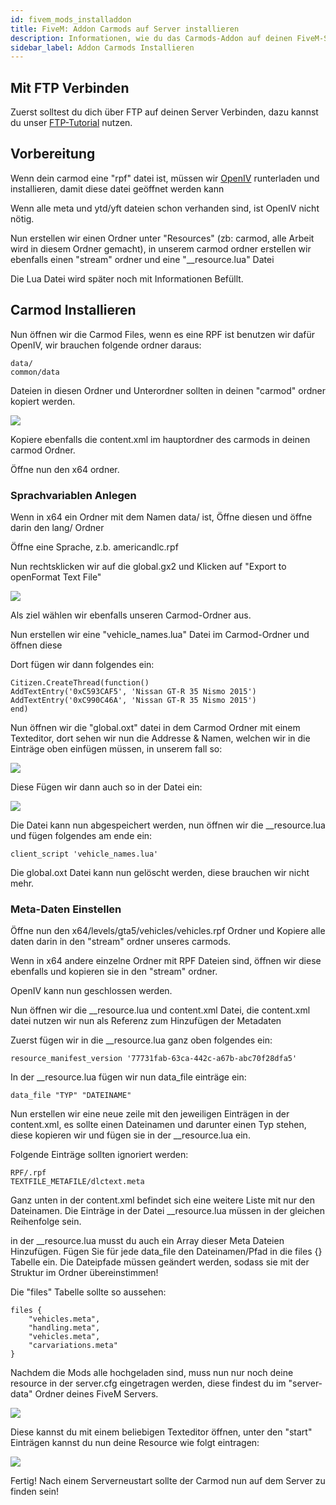 ```yaml
---
id: fivem_mods_installaddon
title: FiveM: Addon Carmods auf Server installieren
description: Informationen, wie du das Carmods-Addon auf deinen FiveM-Server von ZAP-Hosting installieren kannst - ZAP-Hosting.com Dokumentationen
sidebar_label: Addon Carmods Installieren
---
```


## Mit FTP Verbinden
Zuerst solltest du dich über FTP auf deinen Server Verbinden, dazu kannst du unser [FTP-Tutorial](gameserver_ftpaccess.md) nutzen.

## Vorbereitung

Wenn dein carmod eine "rpf" datei ist, müssen wir [OpenIV](https://openiv.com/) runterladen und installieren, damit diese datei geöffnet werden kann

Wenn alle meta und ytd/yft dateien schon verhanden sind, ist OpenIV nicht nötig.

Nun erstellen wir einen Ordner unter "Resources" (zb: carmod, alle Arbeit wird in diesem Ordner gemacht), in unserem carmod ordner erstellen wir ebenfalls einen "stream" ordner und eine "__resource.lua" Datei

Die Lua Datei wird später noch mit Informationen Befüllt.


## Carmod Installieren
Nun öffnen wir die Carmod Files, wenn es eine RPF ist benutzen wir dafür OpenIV, wir brauchen folgende ordner daraus:

```
data/
common/data
```

Dateien in diesen Ordner und Unterordner sollten in deinen "carmod" ordner kopiert werden.

![](https://screensaver01.zap-hosting.com/index.php/s/QB9DHkm9BHmixHs/preview)

Kopiere ebenfalls die content.xml im hauptordner des carmods in deinen carmod Ordner.

Öffne nun den x64 ordner.


### Sprachvariablen Anlegen

Wenn in x64 ein Ordner mit dem Namen data/ ist, Öffne diesen und öffne darin den lang/ Ordner

Öffne eine Sprache, z.b. americandlc.rpf

Nun rechtsklicken wir auf die global.gx2 und Klicken auf "Export to openFormat Text File"

![](https://screensaver01.zap-hosting.com/index.php/s/zn8D9rciFoPSyj7/preview)

Als ziel wählen wir ebenfalls unseren Carmod-Ordner aus.

Nun erstellen wir eine "vehicle_names.lua" Datei im Carmod-Ordner und öffnen diese

Dort fügen wir dann folgendes ein:

```
Citizen.CreateThread(function()
AddTextEntry('0xC593CAF5', 'Nissan GT-R 35 Nismo 2015')
AddTextEntry('0xC990C46A', 'Nissan GT-R 35 Nismo 2015')
end)
```

Nun öffnen wir die "global.oxt" datei in dem Carmod Ordner mit einem Texteditor, dort sehen wir nun die Addresse & Namen, welchen wir in die Einträge oben einfügen müssen, in unserem fall so:

![](https://screensaver01.zap-hosting.com/index.php/s/qycjwbmiZpd6i5P/preview)

Diese Fügen wir dann auch so in der Datei ein:

![](https://screensaver01.zap-hosting.com/index.php/s/mCGxMbx4yr77aMH/preview)


Die Datei kann nun abgespeichert werden, nun öffnen wir die __resource.lua und fügen folgendes am ende ein:

```
client_script 'vehicle_names.lua'
```

Die global.oxt Datei kann nun gelöscht werden, diese brauchen wir nicht mehr.

### Meta-Daten Einstellen


Öffne nun den x64/levels/gta5/vehicles/vehicles.rpf Ordner und Kopiere alle daten darin in den "stream" ordner unseres carmods.

Wenn in x64 andere einzelne Ordner mit RPF Dateien sind, öffnen wir diese ebenfalls und kopieren sie in den "stream" ordner.

OpenIV kann nun geschlossen werden.

Nun öffnen wir die __resource.lua und content.xml Datei, die content.xml datei nutzen wir nun als Referenz zum Hinzufügen der Metadaten

Zuerst fügen wir in die __resource.lua ganz oben folgendes ein:

```
resource_manifest_version '77731fab-63ca-442c-a67b-abc70f28dfa5'
```

In der __resource.lua fügen wir nun data_file einträge ein:

```
data_file "TYP" "DATEINAME"
```


Nun erstellen wir eine neue zeile mit den jeweiligen Einträgen in der content.xml, es sollte einen Dateinamen und darunter einen Typ stehen, diese kopieren wir und fügen sie in der __resource.lua ein. 

Folgende Einträge sollten ignoriert werden:

```
RPF/.rpf 
TEXTFILE_METAFILE/dlctext.meta
```

Ganz unten in der content.xml befindet sich eine weitere Liste mit nur den Dateinamen. Die Einträge in der Datei __resource.lua müssen in der gleichen Reihenfolge sein.

in der __resource.lua musst du auch ein Array dieser Meta Dateien Hinzufügen. Fügen Sie für jede data_file den Dateinamen/Pfad in die files {} Tabelle ein.
Die Dateipfade müssen geändert werden, sodass sie mit der Struktur im Ordner übereinstimmen!

Die "files" Tabelle sollte so aussehen:

```
files {
    "vehicles.meta",
    "handling.meta",
    "vehicles.meta",
    "carvariations.meta"
}
```

Nachdem die Mods alle hochgeladen sind, muss nun nur noch deine resource in der server.cfg eingetragen werden, diese findest du im "server-data" Ordner deines FiveM Servers.

![](https://screensaver01.zap-hosting.com/index.php/s/eM8MtkZJCLg3gdz/preview)

Diese kannst du mit einem beliebigen Texteditor öffnen, unter den "start" Einträgen kannst du nun deine Resource wie folgt eintragen:

![](https://screensaver01.zap-hosting.com/index.php/s/H6Y5SHHKqeMPoLo/preview)


Fertig! Nach einem Serverneustart sollte der Carmod nun auf dem Server zu finden sein!
